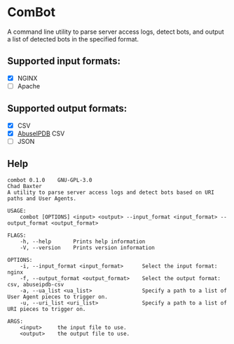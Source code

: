 # ComBot

A command line utility to parse server access logs, detect bots, and output a list of detected bots in the specified format.

## Supported input formats:

- [x] NGINX
- [ ] Apache

## Supported output formats:

- [x] CSV
- [x] [AbuseIPDB](https://abuseipdb.com) CSV
- [ ] JSON

## Help

```
combot 0.1.0	GNU-GPL-3.0
Chad Baxter
A utility to parse server access logs and detect bots based on URI paths and User Agents.

USAGE:
    combot [OPTIONS] <input> <output> --input_format <input_format> --output_format <output_format>

FLAGS:
    -h, --help       Prints help information
    -V, --version    Prints version information

OPTIONS:
    -i, --input_format <input_format>      Select the input format: nginx
    -f, --output_format <output_format>    Select the output format: csv, abuseipdb-csv
    -a, --ua_list <ua_list>                Specify a path to a list of User Agent pieces to trigger on.
    -u, --uri_list <uri_list>              Specify a path to a list of URI pieces to trigger on.

ARGS:
    <input>     the input file to use.
    <output>    the output file to use.
```
